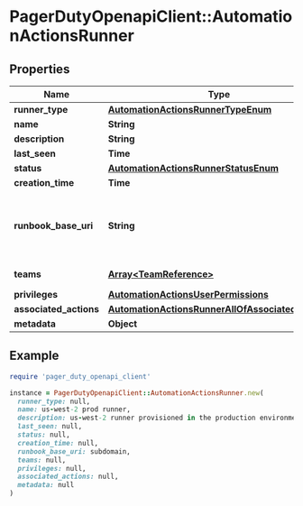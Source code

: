 # PagerDutyOpenapiClient::AutomationActionsRunner

## Properties

| Name | Type | Description | Notes |
| ---- | ---- | ----------- | ----- |
| **runner_type** | [**AutomationActionsRunnerTypeEnum**](AutomationActionsRunnerTypeEnum.md) |  |  |
| **name** | **String** |  |  |
| **description** | **String** |  | [optional] |
| **last_seen** | **Time** |  | [optional] |
| **status** | [**AutomationActionsRunnerStatusEnum**](AutomationActionsRunnerStatusEnum.md) |  |  |
| **creation_time** | **Time** |  |  |
| **runbook_base_uri** | **String** | The base URI of the Runbook server to connect to. May only contain alphanumeric characters, periods, underscores and dashes. Specified as the subdomain portion of an RBA host, as in &lt;runbook_base_uri&gt;.runbook.pagerduty.cloud | [optional] |
| **teams** | [**Array&lt;TeamReference&gt;**](TeamReference.md) | The list of teams associated with the Runner | [optional][readonly] |
| **privileges** | [**AutomationActionsUserPermissions**](AutomationActionsUserPermissions.md) |  | [optional] |
| **associated_actions** | [**AutomationActionsRunnerAllOfAssociatedActions**](AutomationActionsRunnerAllOfAssociatedActions.md) |  | [optional] |
| **metadata** | **Object** | Additional metadata | [optional] |

## Example

```ruby
require 'pager_duty_openapi_client'

instance = PagerDutyOpenapiClient::AutomationActionsRunner.new(
  runner_type: null,
  name: us-west-2 prod runner,
  description: us-west-2 runner provisioned in the production environment by the SRE team,
  last_seen: null,
  status: null,
  creation_time: null,
  runbook_base_uri: subdomain,
  teams: null,
  privileges: null,
  associated_actions: null,
  metadata: null
)
```


